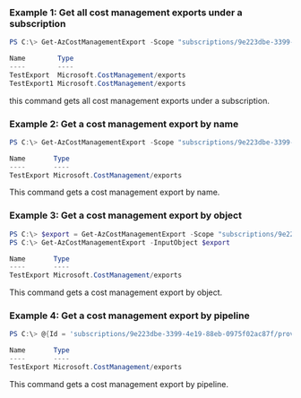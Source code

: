 ### Example 1: Get all cost management exports under a subscription
```powershell
PS C:\> Get-AzCostManagementExport -Scope "subscriptions/9e223dbe-3399-4e19-88eb-0975f02ac87f"

Name        Type
----        ----
TestExport  Microsoft.CostManagement/exports
TestExport1 Microsoft.CostManagement/exports
```

this command gets all cost management exports under a subscription.

### Example 2: Get a cost management export by name
```powershell
PS C:\> Get-AzCostManagementExport -Scope "subscriptions/9e223dbe-3399-4e19-88eb-0975f02ac87f" -Name 'TestExport'

Name       Type
----       ----
TestExport Microsoft.CostManagement/exports
```

This command gets a cost management export by name.

### Example 3: Get a cost management export by object
```powershell
PS C:\> $export = Get-AzCostManagementExport -Scope "subscriptions/9e223dbe-3399-4e19-88eb-0975f02ac87f" -Name 'TestExport'
PS C:\> Get-AzCostManagementExport -InputObject $export

Name       Type
----       ----
TestExport Microsoft.CostManagement/exports
```

This command gets a cost management export by object.

### Example 4: Get a cost management export by pipeline
```powershell
PS C:\> @{Id = 'subscriptions/9e223dbe-3399-4e19-88eb-0975f02ac87f/providers/Microsoft.CostManagement/exports/TestExport' } | Get-AzCostManagementExport

Name       Type
----       ----
TestExport Microsoft.CostManagement/exports
```

This command gets a cost management export by pipeline.
